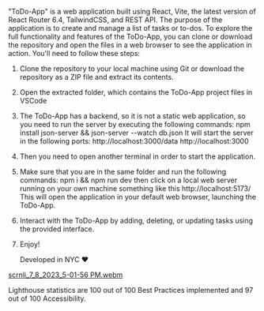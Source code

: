 "ToDo-App" is a web application built using React, Vite, the latest version of React Router 6.4, TailwindCSS, and REST API. The purpose of the application is to create and manage a list of tasks or to-dos.
To explore the full functionality and features of the ToDo-App, you can clone or download the repository and open the files in a web browser to see the application in action.
You'll need to follow these steps:
1. Clone the repository to your local machine using Git or download the repository as a ZIP file and extract its contents.
2. Open the extracted folder, which contains the ToDo-App project files in VSCode
3. The ToDo-App has a backend, so it is not a static web application, so you need to run the server by executing the following commands:
   npm install json-server && json-server --watch db.json
   It will start the server in the following ports:
   http://localhost:3000/data
   http://localhost:3000
4. Then you need to open another terminal in order to start the application.
5. Make sure that you are in the same folder and run the following commands:
   npm i && npm run dev
   then click on a local web server running on your own machine something like this http://localhost:5173/
   This will open the application in your default web browser, launching the ToDo-App.
6. Interact with the ToDo-App by adding, deleting, or updating tasks using the provided interface.
7. Enjoy!

   Developed in NYC ❤️


[scrnli_7_8_2023_5-01-56 PM.webm](https://github.com/VitaliPri/ToDo-App/assets/101225909/7316ba37-5cd9-4adf-85dd-cd4e582f6a99)

Lighthouse statistics are 100 out of 100 Best Practices implemented and 97 out of 100 Accessibility.
